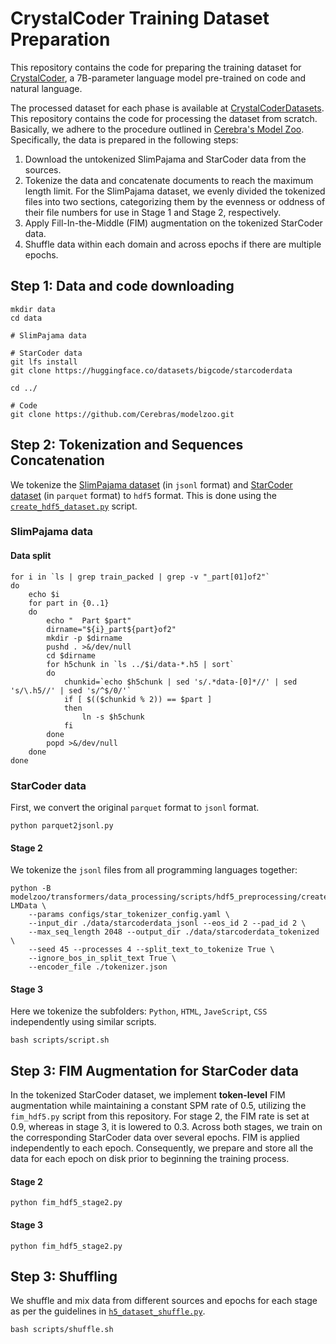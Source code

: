 # CrystalCoder Training Dataset Preparation

This repository contains the code for preparing the training dataset for [CrystalCoder](https://huggingface.co/LLM360/CrystalCoder), a 7B-parameter language model pre-trained on code and natural language.

The processed dataset for each phase is available at [CrystalCoderDatasets](https://huggingface.co/datasets/LLM360/CrystalCoderDatasets). This repository contains the code for processing the dataset from scratch. 
Basically, we adhere to the procedure outlined in [Cerebra's Model Zoo](https://github.com/Cerebras/modelzoo/tree/main/modelzoo/transformers/data_processing/scripts). Specifically, the data is prepared in the following steps:

1. Download the untokenized SlimPajama and StarCoder data from the sources.
2. Tokenize the data and concatenate documents to reach the maximum length limit. For the SlimPajama dataset, we evenly divided the tokenized files into two sections, categorizing them by the evenness or oddness of their file numbers for use in Stage 1 and Stage 2, respectively.
3. Apply Fill-In-the-Middle (FIM) augmentation on the tokenized StarCoder data.
4. Shuffle data within each domain and across epochs if there are multiple epochs.

## Step 1: Data and code downloading
```
mkdir data
cd data

# SlimPajama data

# StarCoder data
git lfs install
git clone https://huggingface.co/datasets/bigcode/starcoderdata

cd ../

# Code
git clone https://github.com/Cerebras/modelzoo.git
```


## Step 2: Tokenization and Sequences Concatenation

We tokenize the [SlimPajama dataset](https://huggingface.co/datasets/cerebras/SlimPajama-627B) (in `jsonl` format) and [StarCoder dataset](https://huggingface.co/datasets/bigcode/starcoderdata) (in `parquet` format) to `hdf5` format. This is done using the [`create_hdf5_dataset.py`](https://github.com/Cerebras/modelzoo/blob/main/modelzoo/transformers/data_processing/scripts/hdf5_preprocessing/create_hdf5_dataset.py) script.

### SlimPajama data

#### Data split

```
for i in `ls | grep train_packed | grep -v "_part[01]of2"`
do
	echo $i
	for part in {0..1}
	do
		echo "  Part $part"
		dirname="${i}_part${part}of2"
		mkdir -p $dirname
		pushd . >&/dev/null
		cd $dirname
		for h5chunk in `ls ../$i/data-*.h5 | sort`
		do
			chunkid=`echo $h5chunk | sed 's/.*data-[0]*//' | sed 's/\.h5//' | sed 's/^$/0/'`
			if [ $(($chunkid % 2)) == $part ]
			then
				ln -s $h5chunk
			fi
		done
		popd >&/dev/null
	done
done
```


### StarCoder data

First, we convert the original `parquet` format to `jsonl` format.

```
python parquet2jsonl.py
```

#### Stage 2

We tokenize the `jsonl` files from all programming languages together:

```
python -B modelzoo/transformers/data_processing/scripts/hdf5_preprocessing/create_hdf5_dataset.py LMData \ 
    --params configs/star_tokenizer_config.yaml \ 
    --input_dir ./data/starcoderdata_jsonl --eos_id 2 --pad_id 2 \ 
    --max_seq_length 2048 --output_dir ./data/starcoderdata_tokenized \ 
    --seed 45 --processes 4 --split_text_to_tokenize True \ 
    --ignore_bos_in_split_text True \ 
    --encoder_file ./tokenizer.json
```

#### Stage 3

Here we tokenize the subfolders: `Python`, `HTML`, `JaveScript`, `CSS` independently using similar scripts.
```
bash scripts/script.sh
```


## Step 3: FIM Augmentation for StarCoder data

In the tokenized StarCoder dataset, we implement **token-level** FIM augmentation while maintaining a constant SPM rate of 0.5, utilizing the `fim_hdf5.py` script from this repository. For stage 2, the FIM rate is set at 0.9, whereas in stage 3, it is lowered to 0.3. Across both stages, we train on the corresponding StarCoder data over several epochs. FIM is applied independently to each epoch. Consequently, we prepare and store all the data for each epoch on disk prior to beginning the training process.

#### Stage 2

```
python fim_hdf5_stage2.py
```

#### Stage 3
```
python fim_hdf5_stage2.py
```

## Step 3: Shuffling

We shuffle and mix data from different sources and epochs for each stage as per the guidelines in [`h5_dataset_shuffle.py`](https://github.com/Cerebras/modelzoo/blob/main/modelzoo/transformers/data_processing/scripts/hdf5_shuffling/h5_dataset_shuffle.py).

```
bash scripts/shuffle.sh
```